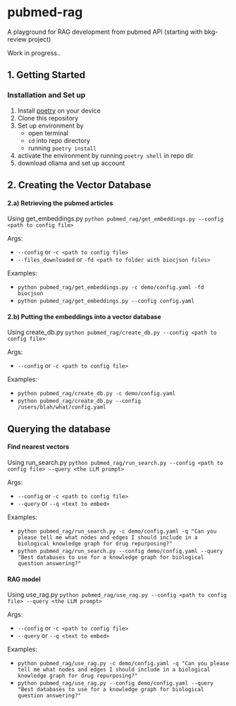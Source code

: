 # pubmed-rag
A playground for RAG development from pubmed API (starting with bkg-review project)

Work in progress..

## 1. Getting Started

### Installation and Set up

1. Install [poetry](https://python-poetry.org/docs/#installation) on your device
2. Clone this repository
3. Set up environment by 
    - open terminal
    - `cd` into repo directory
    - running `poetry install`
4. activate the environment by running `poetry shell` in repo dir
5. download ollama and set up account

## 2. Creating the Vector Database

#### 2.a) Retrieving the pubmed articles

Using get_embeddings.py
`python pubmed_rag/get_embeddings.py --config <path to config file>`

Args:
- `--config` or `-c <path to config file>` 
- `--files_downloaded` or `-fd <path to folder with biocjson files>`

Examples:
- `python pubmed_rag/get_embeddings.py -c demo/config.yaml -fd biocjson`
- `python pubmed_rag/get_embeddings.py --config config.yaml`

#### 2.b) Putting the embeddings into a vector database

Using create_db.py
`python pubmed_rag/create_db.py --config <path to config file>`

Args:
- `--config` or `-c <path to config file>` 

Examples:
- `python pubmed_rag/create_db.py -c demo/config.yaml`
- `python pubmed_rag/create_db.py --config /users/blah/what/config.yaml`

## Querying the database

#### Find nearest vectors

Using run_search.py
`python pubmed_rag/run_search.py --config <path to config file> --query <the LLM prompt>`

Args:
- `--config` or `-c <path to config file>` 
- `--query` or `--q <text to embed>` 

Examples:
- `python pubmed_rag/run_search.py -c demo/config.yaml -q "Can you please tell me what nodes and edges I should include in a biological knowledge graph for drug repurposing?"`
- `python pubmed_rag/run_search.py --config demo/config.yaml --query "Best databases to use for a knowledge graph for biological question answering?"`

#### RAG model

Using use_rag.py
`python pubmed_rag/use_rag.py --config <path to config file> --query <the LLM prompt>`

Args:
- `--config` or `-c <path to config file>` 
- `--query` or `--q <text to embed>` 

Examples:
- `python pubmed_rag/use_rag.py -c demo/config.yaml -q "Can you please tell me what nodes and edges I should include in a biological knowledge graph for drug repurposing?"`
- `python pubmed_rag/use_rag.py --config demo/config.yaml --query "Best databases to use for a knowledge graph for biological question answering?"`